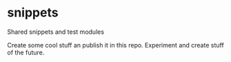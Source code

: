 # snippets
Shared snippets and test modules

Create some cool stuff an publish it in this repo. Experiment and create stuff of the future.

